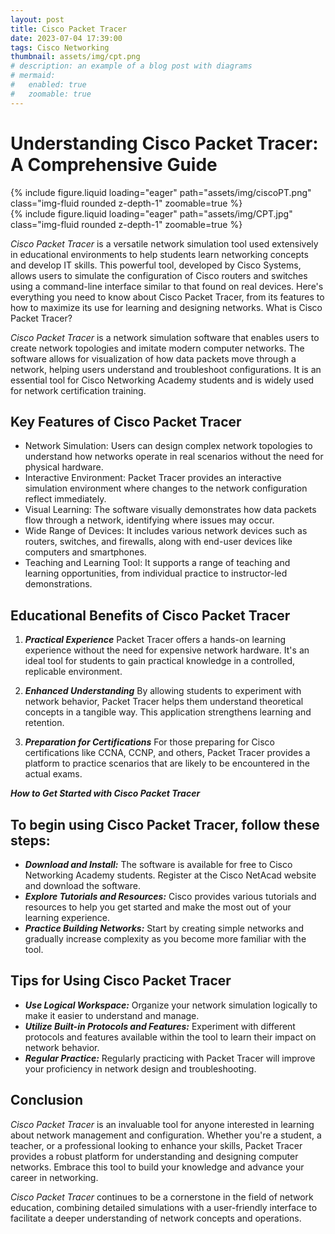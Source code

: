```yaml
---
layout: post
title: Cisco Packet Tracer
date: 2023-07-04 17:39:00
tags: Cisco Networking
thumbnail: assets/img/cpt.png
# description: an example of a blog post with diagrams
# mermaid:
#   enabled: true
#   zoomable: true
---
```


# Understanding Cisco Packet Tracer: A Comprehensive Guide

<div class="row mt-3">
    <div class="col-sm mt-3 mt-md-0">
        {% include figure.liquid loading="eager" path="assets/img/ciscoPT.png" class="img-fluid rounded z-depth-1" zoomable=true %}
    </div>
    <div class="col-sm mt-3 mt-md-0">
        {% include figure.liquid loading="eager" path="assets/img/CPT.jpg" class="img-fluid rounded z-depth-1" zoomable=true %}
    </div>
</div>

_Cisco Packet Tracer_ is a versatile network simulation tool used extensively in educational environments to help students learn networking concepts and develop IT skills. This powerful tool, developed by Cisco Systems, allows users to simulate the configuration of Cisco routers and switches using a command-line interface similar to that found on real devices. Here's everything you need to know about Cisco Packet Tracer, from its features to how to maximize its use for learning and designing networks.
What is Cisco Packet Tracer?

_Cisco Packet Tracer_ is a network simulation software that enables users to create network topologies and imitate modern computer networks. The software allows for visualization of how data packets move through a network, helping users understand and troubleshoot configurations. It is an essential tool for Cisco Networking Academy students and is widely used for network certification training.

## Key Features of Cisco Packet Tracer

- Network Simulation: Users can design complex network topologies to understand how networks operate in real scenarios without the need for physical hardware.
- Interactive Environment: Packet Tracer provides an interactive simulation environment where changes to the network configuration reflect immediately.
- Visual Learning: The software visually demonstrates how data packets flow through a network, identifying where issues may occur.
- Wide Range of Devices: It includes various network devices such as routers, switches, and firewalls, along with end-user devices like computers and smartphones.
- Teaching and Learning Tool: It supports a range of teaching and learning opportunities, from individual practice to instructor-led demonstrations.

## Educational Benefits of Cisco Packet Tracer

1. **_Practical Experience_** Packet Tracer offers a hands-on learning experience without the need for expensive network hardware. It's an ideal tool for students to gain practical knowledge in a controlled, replicable environment.

2. **_Enhanced Understanding_** By allowing students to experiment with network behavior, Packet Tracer helps them understand theoretical concepts in a tangible way. This application strengthens learning and retention.
3. **_Preparation for Certifications_** For those preparing for Cisco certifications like CCNA, CCNP, and others, Packet Tracer provides a platform to practice scenarios that are likely to be encountered in the actual exams.

**_How to Get Started with Cisco Packet Tracer_**

## To begin using Cisco Packet Tracer, follow these steps:

- **_Download and Install:_** The software is available for free to Cisco Networking Academy students. Register at the Cisco NetAcad website and download the software.
- **_Explore Tutorials and Resources:_** Cisco provides various tutorials and resources to help you get started and make the most out of your learning experience.
- **_Practice Building Networks:_** Start by creating simple networks and gradually increase complexity as you become more familiar with the tool.

## Tips for Using Cisco Packet Tracer

- **_Use Logical Workspace:_** Organize your network simulation logically to make it easier to understand and manage.
- **_Utilize Built-in Protocols and Features:_** Experiment with different protocols and features available within the tool to learn their impact on network behavior.
- **_Regular Practice:_** Regularly practicing with Packet Tracer will improve your proficiency in network design and troubleshooting.

## Conclusion

_Cisco Packet Tracer_ is an invaluable tool for anyone interested in learning about network management and configuration. Whether you're a student, a teacher, or a professional looking to enhance your skills, Packet Tracer provides a robust platform for understanding and designing computer networks. Embrace this tool to build your knowledge and advance your career in networking.

_Cisco Packet Tracer_ continues to be a cornerstone in the field of network education, combining detailed simulations with a user-friendly interface to facilitate a deeper understanding of network concepts and operations.
